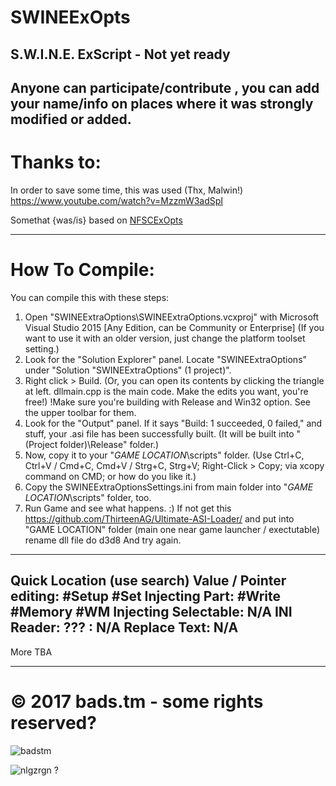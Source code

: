 # SWINEExOpts

## S.W.I.N.E. ExScript - Not yet ready
 Anyone can participate/contribute , you can add your name/info on places where it was strongly modified or added.
------------------------------------------------------------------------------------------------------------

# Thanks to:

 In order to save some time, this was used (Thx, Malwin!)
 https://www.youtube.com/watch?v=MzzmW3adSpI
 
 Somethat {was/is} based on [NFSCExOpts](https://github.com/nlgzrgn/NFSCExOpts)

------------------------------------------------------------------------------------------------------------
# How To Compile:

You can compile this with these steps:

1) Open "SWINEExtraOptions\SWINEExtraOptions.vcxproj" with Microsoft Visual Studio 2015 [Any Edition, can be Community or Enterprise]
(If you want to use it with an older version, just change the platform toolset setting.)
2) Look for the "Solution Explorer" panel. Locate "SWINEExtraOptions" under "Solution "SWINEExtraOptions" (1 project)".
3) Right click > Build. (Or, you can open its contents by clicking the triangle at left. dllmain.cpp is the main code. Make the edits you want, you're free!)
!Make sure you're building with Release and Win32 option. See the upper toolbar for them.
4) Look for the "Output" panel. If it says "Build: 1 succeeded, 0 failed," and stuff, your .asi file has been successfully built. (It will be built into "(Project folder)\Release" folder.)
5) Now, copy it to your "*GAME LOCATION*\scripts" folder. (Use Ctrl+C, Ctrl+V / Cmd+C, Cmd+V / Strg+C, Strg+V; Right-Click > Copy; via xcopy command on CMD; or how do you like it.)
6) Copy the SWINEExtraOptionsSettings.ini from main folder into "*GAME LOCATION*\scripts" folder, too.
7) Run Game and see what happens. :)
If not get this https://github.com/ThirteenAG/Ultimate-ASI-Loader/ and put into "GAME LOCATION" folder (main one near game launcher / exectutable) rename dll file do d3d8 And try again.

------------------------------------------------------------------------------------------------------------
Quick Location (use search)
Value / Pointer editing: #Setup #Set
Injecting Part: #Write #Memory #WM
	Injecting Selectable: N/A
INI Reader:
	??? : N/A
Replace Text: N/A
------------------------------------------------------------------------------------------------------------
More TBA

------------------------------------------------------------------------------------------------------------
# © 2017 bads.tm - some rights reserved?

![badstm](https://github.com/bads-tm/bads-tm.github.io/raw/master/uploads/sys/badslogo.png)

![nlgzrgn](https://yt3.ggpht.com/-wF4jwvie6wk/AAAAAAAAAAI/AAAAAAAAAAA/KrZ_r130Wfw/s100-c-k-no-mo-rj-c0xffffff/photo.jpg) ?
